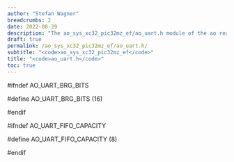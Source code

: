```yaml
---
author: "Stefan Wagner"
breadcrumbs: 2
date: 2022-08-29
description: "The ao_sys_xc32_pic32mz_ef/ao_uart.h module of the ao real-time operating system."
draft: true
permalink: /ao_sys_xc32_pic32mz_ef/ao_uart.h/ 
subtitle: "<code>ao_sys_xc32_pic32mz_ef</code>"
title: "<code>ao_uart.h</code>"
toc: true
---
```


#ifndef AO_UART_BRG_BITS

#define AO_UART_BRG_BITS        (16)

#endif

#ifndef AO_UART_FIFO_CAPACITY

#define AO_UART_FIFO_CAPACITY   (8)

#endif

